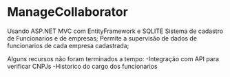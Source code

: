 # ManageCollaborator
Usando ASP.NET MVC com EntityFramework e SQLITE
Sistema de cadastro de Funcionarios e de empresas;
Permite a supervisão de dados de funcionarios de cada empresa cadastrada;

Alguns recursos não foram terminados a tempo:
-Integração com API para verificar CNPJs
-Historico do cargo dos funcionarios

